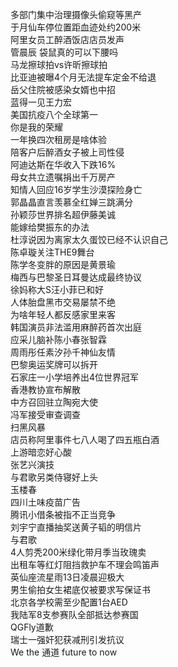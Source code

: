 多部门集中治理摄像头偷窥等黑产  
于月仙车停位置距血迹处约200米  
阿里女员工醉酒饭店店员发声  
管晨辰 袋鼠真的可以下腰吗  
马龙擦球拍vs许昕擦球拍  
比亚迪被曝4个月无法提车定金不给退  
岳父住院被感染女婿也中招  
蓝得一见王力宏  
美国抗疫八个全球第一  
你是我的荣耀  
一年换四次租房是啥体验  
陪客户后醉酒女子被上司性侵  
阿迪达斯在华收入下跌16%  
母女共立遗嘱捐出千万房产  
知情人回应16岁学生沙漠探险身亡  
郭晶晶直言羡慕全红婵三跳满分  
孙颖莎世界排名超伊藤美诚  
能嫁给樊振东的办法  
杜淳说因为离家太久蛋饺已经不认识自己  
陈卓璇关注THE9舞台  
陈学冬变胖的原因是黄景瑜  
梅西与巴黎圣日耳曼达成最终协议  
徐妈称大S汪小菲已和好  
人体胎盘黑市交易屡禁不绝  
为啥年轻人都反感家里来客  
韩国演员非法滥用麻醉药首次出庭  
应采儿脑补陈小春张智霖  
周雨彤任素汐孙千神仙友情  
巴黎奥运奖牌可以拆开  
石家庄一小学培养出4位世界冠军  
香港教协宣布解散  
中方召回驻立陶宛大使  
冯军接受审查调查  
扫黑风暴  
店员称阿里事件七八人喝了四五瓶白酒  
上游暗恋好心酸  
张艺兴演技  
与君歌另类侍寝好上头  
玉楼春  
四川土味疫苗广告  
腾讯小借条被指不正当竞争  
刘宇宁直播抽奖送黄子韬的明信片  
与君歌  
4人剪秃200米绿化带月季当玫瑰卖  
出租车等红灯阻挡救护车不理会鸣笛声  
英仙座流星雨13日凌晨迎极大  
男生偷拍女生裙底仅被要求写保证书  
北京各学校需至少配置1台AED  
我陆军8支参赛队全部抵达参赛国  
QGFly道歉  
瑞士一强奸犯获减刑引发抗议  
We the 通道 future to now  
